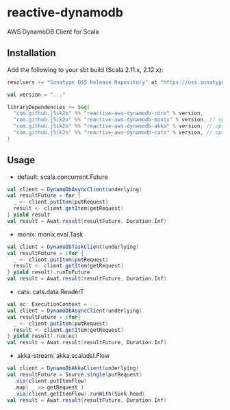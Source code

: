 # reactive-dynamodb

AWS DynamoDB Client for Scala

## Installation

Add the following to your sbt build (Scala 2.11.x, 2.12.x):

```scala
resolvers += "Sonatype OSS Release Repository" at "https://oss.sonatype.org/content/repositories/releases/"

val version = "..."

libraryDependencies += Seq(
  "com.github.j5ik2o" %% "reactive-aws-dynamodb-core" % version,
  "com.github.j5ik2o" %% "reactive-aws-dynamodb-monix" % version, // optional
  "com.github.j5ik2o" %% "reactive-aws-dynamodb-akka" % version, // optional
  "com.github.j5ik2o" %% "reactive-aws-dynamodb-cats" % version, // optional
)
```

## Usage

- default: scala.concurrent.Future

```scala
val client = DynamoDbAsyncClient(underlying)
val resultFuture = for {
  _ <- client.putItem(putRequest)
  result <- client.getItem(getRequest)
} yield result
val result = Awat.result(resultFuture, Duration.Inf)
```

- monix: monix.eval.Task

```scala
val client = DynamoDbTaskClient(underlying)
val resultFuture = (for {
  _ <- client.putItem(putRequest)
  result <- client.getItem(getRequest)
} yield result).runToFuture
val result = Awat.result(resultFuture, Duration.Inf)
```

- cats: cats.data.ReaderT

```scala
val ec: ExecutionContext = ...
val client = DynamoDbAsyncClient(underlying)
val resultFuture = (for{
  _ <- client.putItem(putRequest)
  result <- client.getItem(getRequest)
} yield result).run(ec)
val result = Awat.result(resultFuture, Duration.Inf)
```

- akka-stream: akka.scaladsl.Flow

```scala
val client = DynamoDbAkkaClient(underlying)
val resultFuture = Source.single(putRequest)
  .via(client.putItemFlow)
  .map{ _ => getRequest }
  .via(client.getItemFlow).runWith(Sink.head)
val result = Awat.result(resultFuture, Duration.Inf)
```

